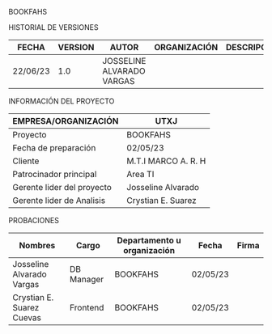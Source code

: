 BOOKFAHS

HISTORIAL DE VERSIONES

| FECHA    | VERSION  | AUTOR    | ORGANIZACIÓN | DESCRIPCIÓN |
|----------|----------|----------|--------------|-------------|
| 22/06/23    | 1.0   | JOSSELINE ALVARADO VARGAS   |              |             |

INFORMACIÓN DEL PROYECTO

| EMPRESA/ORGANIZACIÓN | UTXJ |
|----------------------|------|
| Proyecto             |BOOKFAHS|
|Fecha de preparación  |02/05/23|
|Cliente               |M.T.I MARCO A. R. H|
|Patrocinador principal | Area TI |
|Gerente lider del proyecto | Josseline Alvarado |
|Gerente lider de Analisis | Crystian E. Suarez |


PROBACIONES

| Nombres | Cargo | Departamento u organización | Fecha | Firma |
|--------|-------|-----------------------------|---------------|------------|
|Josseline Alvarado Vargas| DB Manager | BOOKFAHS | 02/05/23 |             |
|Crystian E. Suarez Cuevas| Frontend | BOOKFAHS | 02/05/23 |             |

